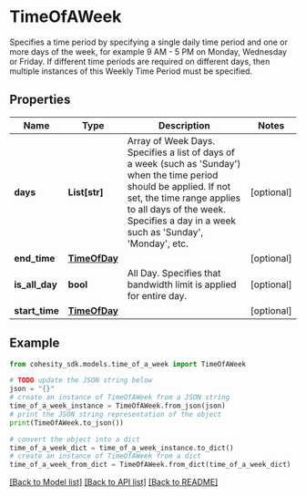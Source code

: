 # TimeOfAWeek

Specifies a time period by specifying a single daily time period and one or more days of the week, for example 9 AM - 5 PM on Monday, Wednesday or Friday. If different time periods are required on different days, then multiple instances of this Weekly Time Period must be specified.

## Properties

Name | Type | Description | Notes
------------ | ------------- | ------------- | -------------
**days** | **List[str]** | Array of Week Days. Specifies a list of days of a week (such as &#39;Sunday&#39;) when the time period should be applied. If not set, the time range applies to all days of the week. Specifies a day in a week such as &#39;Sunday&#39;, &#39;Monday&#39;, etc. | [optional] 
**end_time** | [**TimeOfDay**](TimeOfDay.md) |  | [optional] 
**is_all_day** | **bool** | All Day. Specifies that bandwidth limit is applied for entire day. | [optional] 
**start_time** | [**TimeOfDay**](TimeOfDay.md) |  | [optional] 

## Example

```python
from cohesity_sdk.models.time_of_a_week import TimeOfAWeek

# TODO update the JSON string below
json = "{}"
# create an instance of TimeOfAWeek from a JSON string
time_of_a_week_instance = TimeOfAWeek.from_json(json)
# print the JSON string representation of the object
print(TimeOfAWeek.to_json())

# convert the object into a dict
time_of_a_week_dict = time_of_a_week_instance.to_dict()
# create an instance of TimeOfAWeek from a dict
time_of_a_week_from_dict = TimeOfAWeek.from_dict(time_of_a_week_dict)
```
[[Back to Model list]](../README.md#documentation-for-models) [[Back to API list]](../README.md#documentation-for-api-endpoints) [[Back to README]](../README.md)


